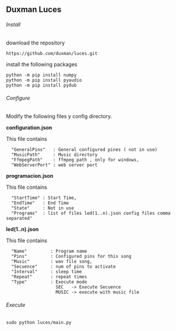 ## Duxman Luces
###### Install
download the repository
````
https://github.com/duxman/luces.git
````
install the following packages
````
python -m pip install numpy
python -m pip install pyaudio
python -m pip install pydub
````
###### Configure
Modify the following files y config directory.

**configuration.json**

This file contains 

````
  "GeneralPins"   : General configured pines ( not in use)
  "MusicPath"     : Music directory
  "FfmpegPath"    : ffmpeg path , only for windows,
  "WebServerPort" : web server port
````

**programacion.json**

This file contains 

````
  "StartTime" : Start Time,
  "EndTime"   : End Time
  "State"     : Not in use
  "Programs"  : list of files led(1..n).json config files comma separated"
````

**led(1..n).json**

This file contains 

````
  "Name"         : Program name
  "Pins"         : Configured pins for this song
  "Music"        : wav file song,
  "Secuence"     : num of pins to activate
  "Interval"     : sleep time
  "Repeat"       : repeat times
  "Type"         : Execute mode
                   SEC   -> Execute Secuence
                   MUSIC -> execute with music file

````

###### Execute
````
sudo python luces/main.py
````
